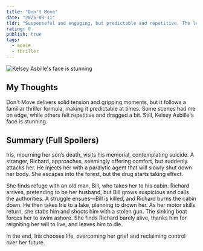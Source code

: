 ```yaml
---
title: "Don't Move"
date: "2025-03-11"
tldr: "Suspenseful and engaging, but predictable and repetitive. The lead actress is stunning."
rating: 0
publish: true
tags:
  - movie
  - thriller
---
```


![Kelsey Asbille's face is stunning](/posts/2025-0311-dont-move.webp)

## My Thoughts  
Don't Move delivers solid tension and gripping moments, but it follows a familiar thriller formula, making it predictable at times. Some scenes had me on edge, while others felt repetitive and dragged a bit. Still, Kelsey Asbille's face is stunning.

## Summary (Full Spoilers)  
Iris, mourning her son’s death, visits his memorial, contemplating suicide. A stranger, Richard, approaches, seemingly offering comfort, but suddenly attacks her. He injects her with a paralytic agent that will slowly shut down her body. She escapes into the forest, but the drug starts taking effect.  

She finds refuge with an old man, Bill, who takes her to his cabin. Richard arrives, pretending to be her husband, but Bill grows suspicious and calls the authorities. A struggle ensues—Bill is killed, and Richard burns the cabin down. He then takes Iris to a lake, planning to drown her. As her motor skills return, she stabs him and shoots him with a stolen gun. The sinking boat forces her to swim ashore. She finds Richard barely alive, thanks him for reigniting her will to live, and leaves him to die.  

In the end, Iris chooses life, overcoming her grief and reclaiming control over her future.
